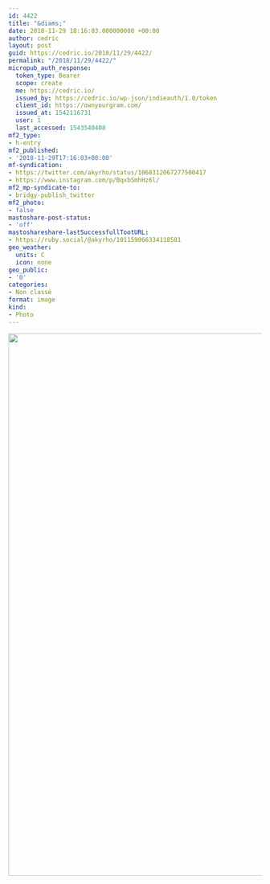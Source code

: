 ```yaml
---
id: 4422
title: "&diams;"
date: 2018-11-29 18:16:03.000000000 +00:00
author: cedric
layout: post
guid: https://cedric.io/2018/11/29/4422/
permalink: "/2018/11/29/4422/"
micropub_auth_response:
  token_type: Bearer
  scope: create
  me: https://cedric.io/
  issued_by: https://cedric.io/wp-json/indieauth/1.0/token
  client_id: https://ownyourgram.com/
  issued_at: 1542116731
  user: 1
  last_accessed: 1543540408
mf2_type:
- h-entry
mf2_published:
- '2018-11-29T17:16:03+00:00'
mf-syndication:
- https://twitter.com/akyrho/status/1068312067277500417
- https://www.instagram.com/p/BqxbSmhHz6l/
mf2_mp-syndicate-to:
- bridgy-publish_twitter
mf2_photo:
- false
mastoshare-post-status:
- 'off'
mastoshareshare-lastSuccessfullTootURL:
- https://ruby.social/@akyrho/101159066334118581
geo_weather:
  units: C
  icon: none
geo_public:
- '0'
categories:
- Non classé
format: image
kind:
- Photo
---
```

<img src="https://instagram.flux1-1.fna.fbcdn.net/vp/ff8035c41f937cb770f4f0834ed09b63/5CA80232/t51.2885-15/e35/46540497_518290725353645_5284074547783213122_n.jpg" width="1080" height="1080" class="alignnone size-medium" />